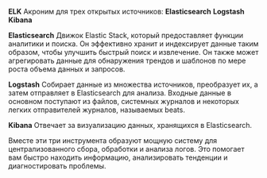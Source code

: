 **ELK**
	Акроним для трех открытых источников: 
	**Elasticsearch** 
	**Logstash**
	**Kibana**

**Elasticsearch**
	Движок Elastic Stack, который предоставляет функции аналитики и поиска. Он эффективно хранит и индексирует данные таким образом, чтобы улучшить быстрый поиск и извлечение. Он также может агрегировать данные для обнаружения трендов и шаблонов по мере роста объема данных и запросов.

**Logstash**
	Собирает данные из множества источников, преобразует их, а затем отправляет в Elasticsearch для анализа. Входные данные в основном поступают из файлов, системных журналов и некоторых легких отправителей журналов, называемых beats.

**Kibana**
	Отвечает за визуализацию данных, хранящихся в Elasticsearch.

Вместе эти три инструмента образуют мощную систему для централизованного сбора, обработки и анализа логов. Это помогает вам быстро находить информацию, анализировать тенденции и диагностировать проблемы.